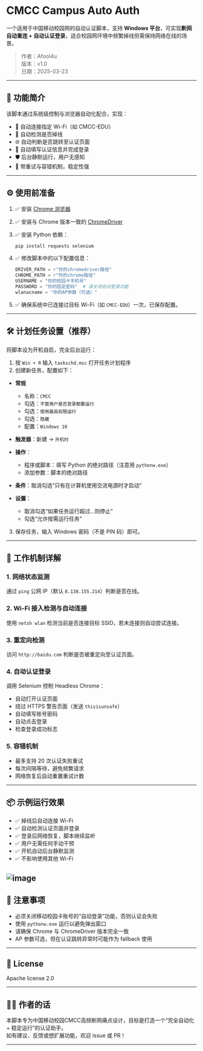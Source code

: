 # CMCC Campus Auto Auth

一个适用于中国移动校园网的自动认证脚本，支持 **Windows 平台**，可实现**断网自动重连 + 自动认证登录**，适合校园网环境中频繁掉线但需保持网络在线的场景。

> 作者：Afool4u  
> 版本：v1.0  
> 日期：2025-03-23  

---

## 🧩 功能简介

该脚本通过系统级控制与浏览器自动化配合，实现：

- 📡 自动连接指定 Wi-Fi（如 CMCC-EDU）
- 🔄 自动检测是否掉线
- 🌐 自动判断是否跳转至认证页面
- 🔐 自动填写认证信息并完成登录
- 🛡️ 后台静默运行，用户无感知
- 🧠 带重试与容错机制，稳定性强

---

## ⚙️ 使用前准备

1. ✅ 安装 [Chrome 浏览器](https://googlechromelabs.github.io/chrome-for-testing/#stable)
2. ✅ 安装与 Chrome 版本一致的 [ChromeDriver](https://googlechromelabs.github.io/chrome-for-testing/#stable)
3. ✅ 安装 Python 依赖：

   ```bash
   pip install requests selenium
   ```

4. ✅ 修改脚本中的以下配置信息：

   ```python
   DRIVER_PATH = r"你的chromedriver路径"
   CHROME_PATH = r"你的chrome路径"
   USERNAME = "你的校园卡手机号"
   PASSWORD = "你的固定密码"  # 请关闭自动登录功能
   wlanacname = "你的AP参数（可选）"
   ```

5. ✅ 确保系统中已连接过目标 Wi-Fi（如 `CMCC-EDU`）一次，已保存配置。

---

## 🛠 计划任务设置（推荐）

将脚本设为开机自启，完全后台运行：

1. 按 `Win + R` 输入 `taskschd.msc` 打开任务计划程序
2. 创建新任务，配置如下：

- **常规**
  - 名称：`CMCC`
  - 勾选：`不管用户是否登录都要运行`
  - 勾选：`使用最高权限运行`
  - 勾选：`隐藏`
  - 配置：`Windows 10`

- **触发器**：新建 -> `开机时`

- **操作**：
  - 程序或脚本：填写 Python 的绝对路径（注意用 `pythonw.exe`）
  - 添加参数：脚本的绝对路径

- **条件**：取消勾选“只有在计算机使用交流电源时才启动”

- **设置**：
  - 取消勾选“如果任务运行超过…则停止”
  - 勾选“允许按需运行任务”

3. 保存任务，输入 Windows 密码（不是 PIN 码）即可。

---

## 📖 工作机制详解

### 1. 网络状态监测  
通过 `ping` 公网 IP（默认 `8.138.155.214`）判断是否在线。

### 2. Wi-Fi 接入检测与自动连接  
使用 `netsh wlan` 检测当前是否连接目标 SSID，若未连接则自动尝试连接。

### 3. 重定向检测  
访问 `http://baidu.com` 判断是否被重定向至认证页面。

### 4. 自动认证登录  
调用 Selenium 控制 Headless Chrome：

- 自动打开认证页面
- 绕过 HTTPS 警告页面（发送 `thisisunsafe`）
- 自动填写账号密码
- 自动点击登录
- 检查登录成功标志

### 5. 容错机制  
- 最多支持 20 次认证失败重试
- 每次间隔等待，避免频繁请求
- 网络恢复后自动重置重试计数

---

## 📦 示例运行效果

- ✅ 掉线后自动连接 Wi-Fi
- ✅ 自动检测认证页面并登录
- ✅ 登录后网络恢复，脚本继续监听
- ✅ 用户无需任何手动干预
- ✅ 开机自动后台静默监测
- ✅ 不影响使用其他 Wi-Fi

![image](https://github.com/user-attachments/assets/56da527c-2e97-43f6-b781-7b0fb5122d12)
---

## 📌 注意事项

- 必须关闭移动校园卡账号的“自动登录”功能，否则认证会失败
- 使用 `pythonw.exe` 运行以避免弹出窗口
- 请确保 Chrome 与 ChromeDriver 版本完全一致
- AP 参数可选，但在认证跳转异常时可能作为 fallback 使用

---

## 📜 License

Apache license 2.0

---

## 🙋‍♂️ 作者的话

本脚本专为中国移动校园CMCC高频断网痛点设计，目标是打造一个“完全自动化 + 稳定运行”的认证助手。  
如有建议、反馈或想扩展功能，欢迎 issue 或 PR！

---
